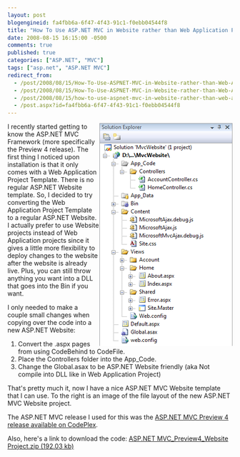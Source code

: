 ```yaml
---
layout: post
blogengineid: fa4fbb6a-6f47-4f43-91c1-f0ebb04544f8
title: "How To Use ASP.NET MVC in Website rather than Web Application Project"
date: 2008-08-15 16:15:00 -0500
comments: true
published: true
categories: ["ASP.NET", "MVC"]
tags: ["asp.net", "ASP.NET MVC"]
redirect_from: 
  - /post/2008/08/15/How-To-Use-ASPNET-MVC-in-Website-rather-than-Web-Application-Project.aspx
  - /post/2008/08/15/How-To-Use-ASPNET-MVC-in-Website-rather-than-Web-Application-Project
  - /post/2008/08/15/how-to-use-aspnet-mvc-in-website-rather-than-web-application-project
  - /post.aspx?id=fa4fbb6a-6f47-4f43-91c1-f0ebb04544f8
---
```

<!-- more -->


<img src="/files/ASPNETMVC_Preview4_WebsiteFileStructure.png" alt="" align="right" />
I recently started getting to know the ASP.NET MVC Framework (more specifically the Preview 4 release). The first thing I noticed upon installation is that it only comes with a Web Application Project Template. There is no regular ASP.NET Website template. So, I decided to try converting the Web Application Project Template to a regular ASP.NET Website. I actually prefer to use Website projects instead of Web Application projects since it gives a little more flexibility to deploy changes to the website after the website is already live. Plus, you can still throw anything you want into a DLL that goes into the Bin if you want.



I only needed to make a couple small changes when copying over the code into a new ASP.NET Website:

<ol>
	<li>Convert the .aspx pages from using CodeBehind to CodeFile.</li>
	<li>Place the Controllers folder into the App_Code.</li>
	<li>Change the Global.asax to be ASP.NET Website friendly (aka Not compile into DLL like in Web Application Project) </li>
</ol>


That&#39;s pretty much it, now I have a nice ASP.NET MVC Website template that I can use. To the right is an image of the file layout of the new ASP.NET MVC Website project.



The ASP.NET MVC release I used for this was the <a href="http://www.codeplex.com/aspnet/Release/ProjectReleases.aspx?ReleaseId=15389#ReleaseFiles">ASP.NET MVC Preview 4 release available on CodePlex</a>. 



Also, here&#39;s a link to download the code: <a rel="enclosure" href="/files/ASPNETMVC_Preview4_Website.zip">ASP.NET MVC_Preview4_Website Project.zip (192.03 kb) 

</a>


